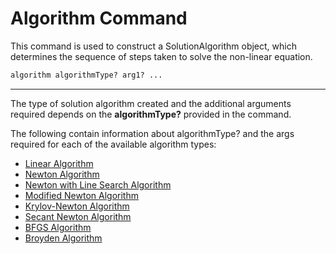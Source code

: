 # Algorithm Command

<p>This command is used to construct a SolutionAlgorithm object, which
determines the sequence of steps taken to solve the non-linear
equation.</p>

```tcl
algorithm algorithmType? arg1? ...
```
<hr />
<p>The type of solution algorithm created and the additional arguments
required depends on the <strong>algorithmType?</strong> provided in the
command.</p>
<p>The following contain information about algorithmType? and the args
required for each of the available algorithm types:</p>
<ul>
<li><a href="Linear_Algorithm" title="wikilink">Linear
Algorithm</a></li>
<li><a href="Newton_Algorithm" title="wikilink">Newton
Algorithm</a></li>
<li><a href="Newton_with_Line_Search_Algorithm" title="wikilink">Newton
with Line Search Algorithm</a></li>
<li><a href="Modified_Newton_Algorithm" title="wikilink">Modified Newton
Algorithm</a></li>
<li><a href="Krylov-Newton_Algorithm" title="wikilink">Krylov-Newton
Algorithm</a></li>
<li><a href="Secant_Newton_Algorithm" title="wikilink">Secant Newton
Algorithm</a></li>
<li><a href="BFGS_Algorithm" title="wikilink">BFGS Algorithm</a></li>
<li><a href="Broyden_Algorithm" title="wikilink">Broyden
Algorithm</a></li>
</ul>
